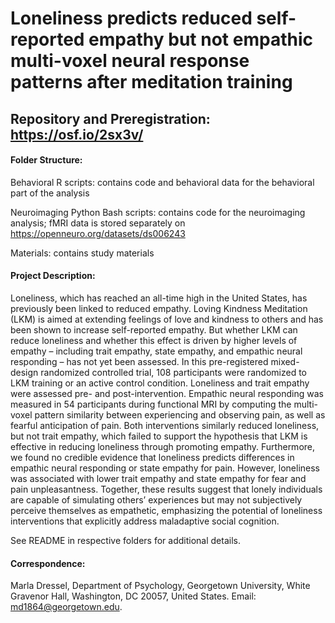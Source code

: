 # Loneliness predicts reduced self-reported empathy but not empathic multi-voxel neural response patterns after meditation training

## Repository and Preregistration: https://osf.io/2sx3v/

#### Folder Structure: 
Behavioral R scripts: contains code and behavioral data for the behavioral part of the analysis

Neuroimaging Python Bash scripts: contains code for the neuroimaging analysis; fMRI data is stored separately on https://openneuro.org/datasets/ds006243

Materials: contains study materials

#### Project Description: 
Loneliness, which has reached an all-time high in the United States, has previously been linked to reduced empathy. Loving Kindness Meditation (LKM) is aimed at extending feelings of love and kindness to others and has been shown to increase self-reported empathy. But whether LKM can reduce loneliness and whether this effect is driven by higher levels of empathy – including trait empathy, state empathy, and empathic neural responding – has not yet been assessed. In this pre-registered mixed-design randomized controlled trial, 108 participants were randomized to LKM training or an active control condition. Loneliness and trait empathy were assessed pre- and post-intervention. Empathic neural responding was measured in 54 participants during functional MRI by computing the multi-voxel pattern similarity between experiencing and observing pain, as well as fearful anticipation of pain. Both interventions similarly reduced loneliness, but not trait empathy, which failed to support the hypothesis that LKM is effective in reducing loneliness through promoting empathy. Furthermore, we found no credible evidence that loneliness predicts differences in empathic neural responding or state empathy for pain. However, loneliness was associated with lower trait empathy and state empathy for fear and pain unpleasantness. Together, these results suggest that lonely individuals are capable of simulating others’ experiences but may not subjectively perceive themselves as empathetic, emphasizing the potential of loneliness interventions that explicitly address maladaptive social cognition.

See README in respective folders for additional details.

#### Correspondence:
Marla Dressel, Department of Psychology, Georgetown University, White Gravenor Hall, Washington, DC 20057, United States. Email: md1864@georgetown.edu.

